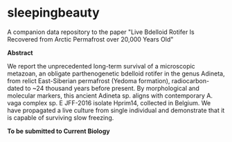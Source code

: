 # sleepingbeauty
A companion data repository to the paper "Live Bdelloid Rotifer Is Recovered from Arctic Permafrost over 20,000 Years Old"

**Abstract**

We report the unprecedented long-term survival of a microscopic metazoan, an obligate parthenogenetic bdelloid rotifer in the genus Adineta, from relict East-Siberian permafrost (Yedoma formation), radiocarbon-dated to ~24 thousand years before present. By morphological and molecular markers, this ancient Adineta sp. aligns with contemporary A. vaga complex sp. E JFF-2016 isolate Hprim14, collected in Belgium. We have propagated a live culture from single individual and demonstrate that it is capable of surviving slow freezing.

**To be submitted to Current Biology**
